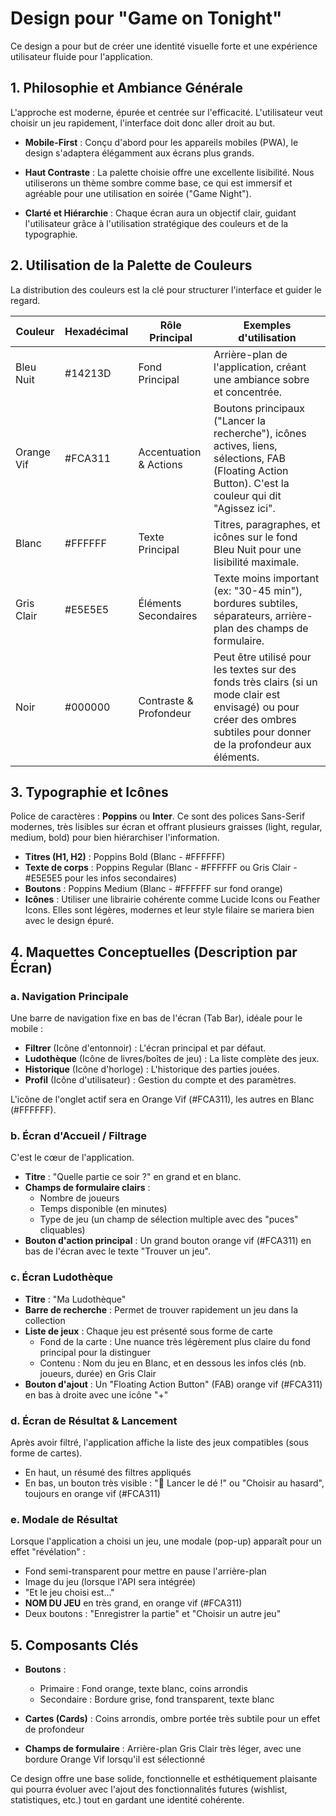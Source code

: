 # Design pour "Game on Tonight"

Ce design a pour but de créer une identité visuelle forte et une expérience utilisateur fluide pour l'application.

## 1. Philosophie et Ambiance Générale

L'approche est moderne, épurée et centrée sur l'efficacité. L'utilisateur veut choisir un jeu rapidement, l'interface doit donc aller droit au but.

- **Mobile-First** : Conçu d'abord pour les appareils mobiles (PWA), le design s'adaptera élégamment aux écrans plus grands.

- **Haut Contraste** : La palette choisie offre une excellente lisibilité. Nous utiliserons un thème sombre comme base, ce qui est immersif et agréable pour une utilisation en soirée ("Game Night").

- **Clarté et Hiérarchie** : Chaque écran aura un objectif clair, guidant l'utilisateur grâce à l'utilisation stratégique des couleurs et de la typographie.

## 2. Utilisation de la Palette de Couleurs

La distribution des couleurs est la clé pour structurer l'interface et guider le regard.

| Couleur | Hexadécimal | Rôle Principal | Exemples d'utilisation |
|---------|-------------|----------------|------------------------|
| Bleu Nuit | #14213D | Fond Principal | Arrière-plan de l'application, créant une ambiance sobre et concentrée. |
| Orange Vif | #FCA311 | Accentuation & Actions | Boutons principaux ("Lancer la recherche"), icônes actives, liens, sélections, FAB (Floating Action Button). C'est la couleur qui dit "Agissez ici". |
| Blanc | #FFFFFF | Texte Principal | Titres, paragraphes, et icônes sur le fond Bleu Nuit pour une lisibilité maximale. |
| Gris Clair | #E5E5E5 | Éléments Secondaires | Texte moins important (ex: "30-45 min"), bordures subtiles, séparateurs, arrière-plan des champs de formulaire. |
| Noir | #000000 | Contraste & Profondeur | Peut être utilisé pour les textes sur des fonds très clairs (si un mode clair est envisagé) ou pour créer des ombres subtiles pour donner de la profondeur aux éléments. |

## 3. Typographie et Icônes

Police de caractères : **Poppins** ou **Inter**. Ce sont des polices Sans-Serif modernes, très lisibles sur écran et offrant plusieurs graisses (light, regular, medium, bold) pour bien hiérarchiser l'information.

- **Titres (H1, H2)** : Poppins Bold (Blanc - #FFFFFF)
- **Texte de corps** : Poppins Regular (Blanc - #FFFFFF ou Gris Clair - #E5E5E5 pour les infos secondaires)
- **Boutons** : Poppins Medium (Blanc - #FFFFFF sur fond orange)
- **Icônes** : Utiliser une librairie cohérente comme Lucide Icons ou Feather Icons. Elles sont légères, modernes et leur style filaire se mariera bien avec le design épuré.

## 4. Maquettes Conceptuelles (Description par Écran)

### a. Navigation Principale

Une barre de navigation fixe en bas de l'écran (Tab Bar), idéale pour le mobile :

- **Filtrer** (Icône d'entonnoir) : L'écran principal et par défaut.
- **Ludothèque** (Icône de livres/boîtes de jeu) : La liste complète des jeux.
- **Historique** (Icône d'horloge) : L'historique des parties jouées.
- **Profil** (Icône d'utilisateur) : Gestion du compte et des paramètres.

L'icône de l'onglet actif sera en Orange Vif (#FCA311), les autres en Blanc (#FFFFFF).

### b. Écran d'Accueil / Filtrage

C'est le cœur de l'application.

- **Titre** : "Quelle partie ce soir ?" en grand et en blanc.
- **Champs de formulaire clairs** :
  - Nombre de joueurs
  - Temps disponible (en minutes)
  - Type de jeu (un champ de sélection multiple avec des "puces" cliquables)
- **Bouton d'action principal** : Un grand bouton orange vif (#FCA311) en bas de l'écran avec le texte "Trouver un jeu".

### c. Écran Ludothèque

- **Titre** : "Ma Ludothèque"
- **Barre de recherche** : Permet de trouver rapidement un jeu dans la collection
- **Liste de jeux** : Chaque jeu est présenté sous forme de carte
  - Fond de la carte : Une nuance très légèrement plus claire du fond principal pour la distinguer
  - Contenu : Nom du jeu en Blanc, et en dessous les infos clés (nb. joueurs, durée) en Gris Clair
- **Bouton d'ajout** : Un "Floating Action Button" (FAB) orange vif (#FCA311) en bas à droite avec une icône "+"

### d. Écran de Résultat & Lancement

Après avoir filtré, l'application affiche la liste des jeux compatibles (sous forme de cartes).

- En haut, un résumé des filtres appliqués
- En bas, un bouton très visible : "🎉 Lancer le dé !" ou "Choisir au hasard", toujours en orange vif (#FCA311)

### e. Modale de Résultat

Lorsque l'application a choisi un jeu, une modale (pop-up) apparaît pour un effet "révélation" :

- Fond semi-transparent pour mettre en pause l'arrière-plan
- Image du jeu (lorsque l'API sera intégrée)
- "Et le jeu choisi est..."
- **NOM DU JEU** en très grand, en orange vif (#FCA311)
- Deux boutons : "Enregistrer la partie" et "Choisir un autre jeu"

## 5. Composants Clés

- **Boutons** :
  - Primaire : Fond orange, texte blanc, coins arrondis
  - Secondaire : Bordure grise, fond transparent, texte blanc

- **Cartes (Cards)** : Coins arrondis, ombre portée très subtile pour un effet de profondeur

- **Champs de formulaire** : Arrière-plan Gris Clair très léger, avec une bordure Orange Vif lorsqu'il est sélectionné

Ce design offre une base solide, fonctionnelle et esthétiquement plaisante qui pourra évoluer avec l'ajout des fonctionnalités futures (wishlist, statistiques, etc.) tout en gardant une identité cohérente.